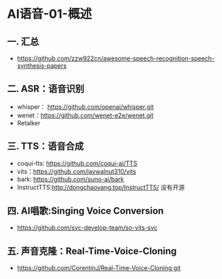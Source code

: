 # AI语音-01-概述

## 一. 汇总
- https://github.com/zzw922cn/awesome-speech-recognition-speech-synthesis-papers

## 二. ASR：语音识别
- whisper： https://github.com/openai/whisper.git
- wenet：https://github.com/wenet-e2e/wenet.git
- Retalker

## 三. TTS：语音合成
- coqui-tts: https://github.com/coqui-ai/TTS
- vits：https://github.com/jaywalnut310/vits
- bark: https://github.com/suno-ai/bark
- InstructTTS:http://dongchaoyang.top/InstructTTS/ 没有开源

## 四. AI唱歌:Singing Voice Conversion
- https://github.com/svc-develop-team/so-vits-svc

## 五. 声音克隆：Real-Time-Voice-Cloning
- https://github.com/CorentinJ/Real-Time-Voice-Cloning.git


